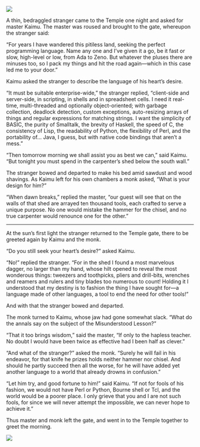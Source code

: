 ![](/pages/case-107/Stranger-detail.jpg)

A thin, bedraggled stranger came to the Temple one night and asked for master Kaimu.  The master was roused and brought to the gate, whereupon the stranger said:

“For years I have wandered this pitiless land, seeking the perfect programming language.  Name any one and I’ve given it a go, be it fast or slow, high-level or low, from Ada to Zeno.  But whatever the pluses there are minuses too, so I pack my things and hit the road again—which in this case led me to your door.”

Kaimu asked the stranger to describe the language of his heart’s desire.

“It must be suitable enterprise-wide,” the stranger replied, “client-side and server-side, in scripting, in shells and in spreadsheet cells.  I need it real-time, multi-threaded and optionally object-oriented; with garbage collection, deadlock detection, custom exceptions, auto-resizing arrays of things and regular expressions for matching strings.  I want the simplicity of BASIC, the purity of Smalltalk, the brevity of Haskell, the speed of C, the consistency of Lisp, the readability of Python, the flexibility of Perl, and the portability of... Java, I guess, but with native code bindings that aren’t a mess.”

“Then tomorrow morning we shall assist you as best we can,” said Kaimu.  “But tonight you must spend in the carpenter’s shed below the south wall.”

The stranger bowed and departed to make his bed amid sawdust and wood shavings.  As Kaimu left for his own chambers a monk asked, “What is your design for him?”

“When dawn breaks,” replied the master, “our guest will see that on the walls of that shed are arrayed ten thousand tools, each crafted to serve a unique purpose.  No one would mistake the hammer for the chisel, and no true carpenter would renounce one for the other.”

----------

At the sun’s first light the stranger returned to the Temple gate, there to be greeted again by Kaimu and the monk.

“Do you still seek your heart’s desire?” asked Kaimu.

“No!” replied the stranger.  “For in the shed I found a most marvelous dagger, no larger than my hand, whose hilt opened to reveal the most wonderous things: tweezers and toothpicks, pliers and drill-bits, wrenches and reamers and rulers and tiny blades too numerous to count!  Holding it I understood that my destiny is to fashion the thing I have sought for—a language made of other languages, a tool to end the need for other tools!”

And with that the stranger bowed and departed.

The monk turned to Kaimu, whose jaw had gone somewhat slack.  “What do the annals say on the subject of the Misunderstood Lesson?”

“That it too brings wisdom,” said the master, “If only to the hapless teacher.  No doubt I would have been twice as effective had I been half as clever.”

“And what of the stranger?” asked the monk.  “Surely he will fail in his endeavor, for that knife he prizes holds neither hammer nor chisel.  And should he partly succeed then all the worse, for he will have added yet another language to a world that already drowns in confusion.”

“Let him try, and good fortune to him!” said Kaimu.  “If not for fools of his fashion, we would not have Perl or Python, Bourne shell or Tcl, and the world would be a poorer place. I only grieve that you and I are not such fools, for since we will never attempt the impossible, we can never hope to achieve it.”

Thus master and monk left the gate, and went in to the Temple together to greet the morning.

![](/pages/case-107/Stranger.jpg)
